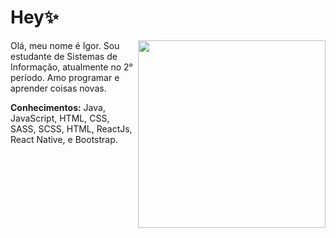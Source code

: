 
# Hey:sparkles:

<article>
<p>
<img src="https://i.imgur.com/WSr85YW.png" width="300px" align="right" style="max-width:100%;"></p>
<p align="left"> 
  Olá, meu nome é Igor. Sou estudante de Sistemas de Informação, atualmente no 2° período. Amo programar e aprender coisas novas.
</p>
<p align="left">
   <strong>Conhecimentos:</strong> Java, JavaScript, HTML, CSS, SASS, SCSS, HTML, ReactJs, React Native, e Bootstrap.
</p>
</article>

<!--
**IgorAtilar/IgorAtilar** is a ✨ _special_ ✨ repository because its `README.md` (this file) appears on your GitHub profile.

Here are some ideas to get you started:

- 🔭 I’m currently working on ...
- 🌱 I’m currently learning ...
- 👯 I’m looking to collaborate on ...
- 🤔 I’m looking for help with ...
- 💬 Ask me about ...
- 📫 How to reach me: ...
- 😄 Pronouns: ...
- ⚡ Fun fact: ...
-->
